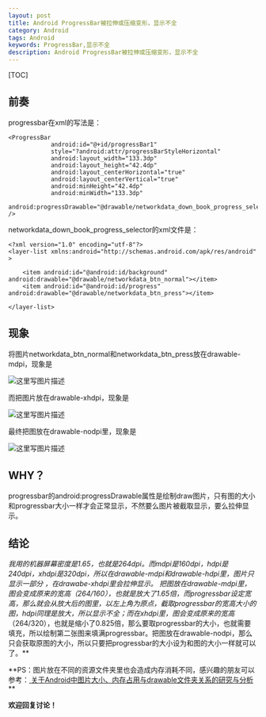 ```yaml
---
layout: post
title: Android ProgressBar被拉伸或压缩变形，显示不全
category: Android
tags: Android
keywords: ProgressBar,显示不全
description: Android ProgressBar被拉伸或压缩变形，显示不全
---
```


[TOC]

## 前奏
progressbar在xml的写法是：
```
<ProgressBar
            android:id="@+id/progressBar1"
            style="?android:attr/progressBarStyleHorizontal"
            android:layout_width="133.3dp"
            android:layout_height="42.4dp"
            android:layout_centerHorizontal="true"
            android:layout_centerVertical="true"
            android:minHeight="42.4dp"
            android:minWidth="133.3dp"
            android:progressDrawable="@drawable/networkdata_down_book_progress_selector" />
```
 
networkdata_down_book_progress_selector的xml文件是：

```
<?xml version="1.0" encoding="utf-8"?>
<layer-list xmlns:android="http://schemas.android.com/apk/res/android" >

    <item android:id="@android:id/background"  android:drawable="@drawable/networkdata_btn_normal"></item>
    <item android:id="@android:id/progress" android:drawable="@drawable/networkdata_btn_press"></item>

</layer-list>
```

## 现象 
将图片networkdata_btn_normal和networkdata_btn_press放在drawable-mdpi，现象是

![这里写图片描述](http://img.blog.csdn.net/20151112113158114)

而把图片放在drawable-xhdpi，现象是

![这里写图片描述](http://img.blog.csdn.net/20151112113613090)

最终把图放在drawable-nodpi里，现象是

![这里写图片描述](http://img.blog.csdn.net/20151112161552954)


## WHY？ 
progressbar的android:progressDrawable属性是绘制draw图片，只有图的大小和progressbar大小一样才会正常显示，不然要么图片被截取显示，要么拉伸显示。


## 结论
**我用的机器屏幕密度是1.65，也就是264dpi。而mdpi是160dpi，hdpi是240dpi，xhdpi是320dpi，所以在drawable-mdpi和drawable-hdpi里，图片只显示一部分 ，在drawabe-xhdpi里会拉伸显示。 把图放在drawable-mdpi里，图会变成原来的宽高*（264/160），也就是放大了1.65倍，而progressbar设定宽高，那么就会从放大后的图里，以左上角为原点，截取progressbar的宽高大小的图，hdpi同理是放大，所以显示不全；而在xhdpi里，图会变成原来的宽高*（264/320），也就是缩小了0.825倍，那么要取progressbar的大小，也就需要填充，所以绘制第二张图来填满progressbar。把图放在drawable-nodpi，那么只会获取原图的大小，所以只要把progressbar的大小设为和图的大小一样就可以了。**

 
**PS：图片放在不同的资源文件夹里也会造成内存消耗不同，感兴趣的朋友可以参考：[ 关于Android中图片大小、内存占用与drawable文件夹关系的研究与分析](http://blog.csdn.net/zhaokaiqiang1992/article/details/49787117) **

**欢迎回复讨论！**